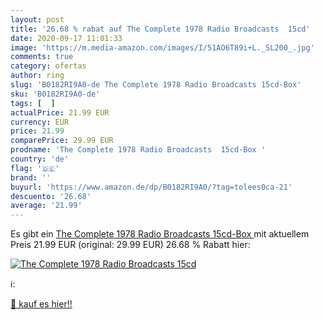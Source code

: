 ```yaml
---
layout: post
title: '26.68 % rabat auf The Complete 1978 Radio Broadcasts  15cd'
date: 2020-09-17 11:01:33
image: 'https://m.media-amazon.com/images/I/51AO6T89i+L._SL200_.jpg'
comments: true
category: ofertas
author: ring
slug: 'B0182RI9A0-de The Complete 1978 Radio Broadcasts 15cd-Box'
sku: 'B0182RI9A0-de'
tags: [  ]
actualPrice: 21.99 EUR
currency: EUR
price: 21.99
comparePrice: 29.99 EUR
prodname: 'The Complete 1978 Radio Broadcasts  15cd-Box '
country: 'de'
flag: '🇩🇪'
brand: ''
buyurl: 'https://www.amazon.de/dp/B0182RI9A0/?tag=tolees0ca-21'
descuento: '26.68'
average: '21.99'
---
```


Es gibt ein [The Complete 1978 Radio Broadcasts  15cd-Box ](https://www.amazon.de/dp/B0182RI9A0/?tag=tolees0ca-21) mit aktuellem Preis 21.99 EUR (original: 29.99 EUR) 26.68 % Rabatt hier:

[![The Complete 1978 Radio Broadcasts  15cd](https://m.media-amazon.com/images/I/51AO6T89i+L._SL200_.jpg)](https://www.amazon.de/dp/B0182RI9A0/?tag=tolees0ca-21)

ℹ️:


[🛒 kauf es hier!!](https://www.amazon.de/dp/B0182RI9A0/?tag=tolees0ca-21)
